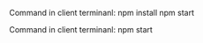 Command in client terminanl:
           npm install
           npm start


Command in client terminanl:
           npm start
      
